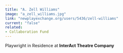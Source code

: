 ```yaml
---
title: "A. Zell Williams"
image: "a_zell_williams.jpg"
link: "newplayexchange.org/users/5436/zell-williams"
current: "false"
related:
- Collaboration Fund
---
```


Playwright in Residence at **InterAct Theatre Company**

